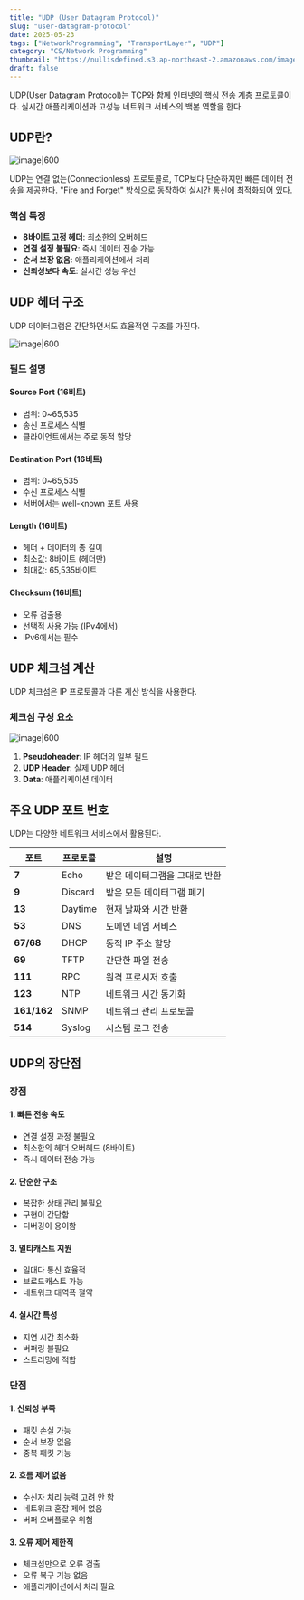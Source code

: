 ```yaml
---
title: "UDP (User Datagram Protocol)"
slug: "user-datagram-protocol"
date: 2025-05-23
tags: ["NetworkProgramming", "TransportLayer", "UDP"]
category: "CS/Network Programming"
thumbnail: "https://nullisdefined.s3.ap-northeast-2.amazonaws.com/images/ea39122b061587fc322b39717a9a325c.png"
draft: false
---
```

UDP(User Datagram Protocol)는 TCP와 함께 인터넷의 핵심 전송 계층 프로토콜이다. 실시간 애플리케이션과 고성능 네트워크 서비스의 백본 역할을 한다.

## UDP란?

![image|600](https://nullisdefined.s3.ap-northeast-2.amazonaws.com/images/ea39122b061587fc322b39717a9a325c.png)

UDP는 연결 없는(Connectionless) 프로토콜로, TCP보다 단순하지만 빠른 데이터 전송을 제공한다. "Fire and Forget" 방식으로 동작하여 실시간 통신에 최적화되어 있다.

### 핵심 특징

- **8바이트 고정 헤더**: 최소한의 오버헤드
- **연결 설정 불필요**: 즉시 데이터 전송 가능
- **순서 보장 없음**: 애플리케이션에서 처리
- **신뢰성보다 속도**: 실시간 성능 우선

## UDP 헤더 구조

UDP 데이터그램은 간단하면서도 효율적인 구조를 가진다.

![image|600](https://nullisdefined.s3.ap-northeast-2.amazonaws.com/images/6dad97cad9537738b2f1854ca4845dd5.png)

### 필드 설명

#### Source Port (16비트)

- 범위: 0~65,535
- 송신 프로세스 식별
- 클라이언트에서는 주로 동적 할당

#### Destination Port (16비트)

- 범위: 0~65,535
- 수신 프로세스 식별
- 서버에서는 well-known 포트 사용

#### Length (16비트)

- 헤더 + 데이터의 총 길이
- 최소값: 8바이트 (헤더만)
- 최대값: 65,535바이트

#### Checksum (16비트)

- 오류 검출용
- 선택적 사용 가능 (IPv4에서)
- IPv6에서는 필수

## UDP 체크섬 계산

UDP 체크섬은 IP 프로토콜과 다른 계산 방식을 사용한다.

### 체크섬 구성 요소

![image|600](https://nullisdefined.s3.ap-northeast-2.amazonaws.com/images/ee3c399e79517e1f5d1ec8f15ac17189.png)

1. **Pseudoheader**: IP 헤더의 일부 필드
2. **UDP Header**: 실제 UDP 헤더
3. **Data**: 애플리케이션 데이터

## 주요 UDP 포트 번호

UDP는 다양한 네트워크 서비스에서 활용된다.

|포트|프로토콜|설명|
|---|---|---|
|**7**|Echo|받은 데이터그램을 그대로 반환|
|**9**|Discard|받은 모든 데이터그램 폐기|
|**13**|Daytime|현재 날짜와 시간 반환|
|**53**|DNS|도메인 네임 서비스|
|**67/68**|DHCP|동적 IP 주소 할당|
|**69**|TFTP|간단한 파일 전송|
|**111**|RPC|원격 프로시저 호출|
|**123**|NTP|네트워크 시간 동기화|
|**161/162**|SNMP|네트워크 관리 프로토콜|
|**514**|Syslog|시스템 로그 전송|

## UDP의 장단점

### **장점**

#### 1. 빠른 전송 속도

- 연결 설정 과정 불필요
- 최소한의 헤더 오버헤드 (8바이트)
- 즉시 데이터 전송 가능

#### 2. 단순한 구조

- 복잡한 상태 관리 불필요
- 구현이 간단함
- 디버깅이 용이함

#### 3. 멀티캐스트 지원

- 일대다 통신 효율적
- 브로드캐스트 가능
- 네트워크 대역폭 절약

#### 4. 실시간 특성

- 지연 시간 최소화
- 버퍼링 불필요
- 스트리밍에 적합

### **단점**

#### 1. 신뢰성 부족

- 패킷 손실 가능
- 순서 보장 없음
- 중복 패킷 가능

#### 2. 흐름 제어 없음

- 수신자 처리 능력 고려 안 함
- 네트워크 혼잡 제어 없음
- 버퍼 오버플로우 위험

#### 3. 오류 제어 제한적

- 체크섬만으로 오류 검출
- 오류 복구 기능 없음
- 애플리케이션에서 처리 필요